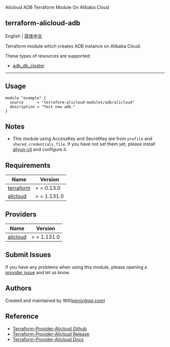 Alicloud ADB Terraform Module On Alibaba Cloud

terraform-alicloud-adb
---

English | [简体中文](README-CN.md)

Terraform module which creates ADB instance on Alibaba Cloud.

These types of resources are supported:

* [adb_db_cluster](https://registry.terraform.io/providers/aliyun/alicloud/latest/docs/resources/adb_db_cluster)

----------------------

## Usage

```hcl
module "example" {
  source      = "terraform-alicloud-modules/adb/alicloud"
  description = "Test new adb."
}
```

## Notes

* This module using AccessKey and SecretKey are from `profile` and `shared_credentials_file`. If you have not set them
  yet, please install [aliyun-cli](https://github.com/aliyun/aliyun-cli#installation) and configure it.

## Requirements

| Name | Version |
|------|---------|
| <a name="requirement_terraform"></a> [terraform](#requirement\_terraform) | > = 0.13.0 |
| <a name="requirement_alicloud"></a> [alicloud](#requirement\_alicloud) | > = 1.131.0 |

## Providers

| Name | Version |
|------|---------|
| <a name="provider_alicloud"></a> [alicloud](#provider\_alicloud) | > = 1.131.0 |

## Submit Issues

If you have any problems when using this module, please opening
a [provider issue](https://github.com/aliyun/terraform-provider-alicloud/issues/new) and let us know.

## Authors

Created and maintained by Will(ppnjy@qq.com)

## Reference

* [Terraform-Provider-Alicloud Github](https://github.com/terraform-providers/terraform-provider-alicloud)
* [Terraform-Provider-Alicloud Release](https://releases.hashicorp.com/terraform-provider-alicloud/)
* [Terraform-Provider-Alicloud Docs](https://www.terraform.io/docs/providers/alicloud/index.html)

